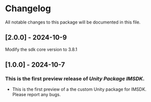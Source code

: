 # Changelog

All notable changes to this package will be documented in this file.

## [2.0.0] - 2024-10-9

Modify the sdk core version to 3.8.1

## [1.0.0] - 2024-10-7

### This is the first preview release of _Unity Package IMSDK_.

- This is the first preview of a the custom Unity package for IMSDK. Please report any bugs.
